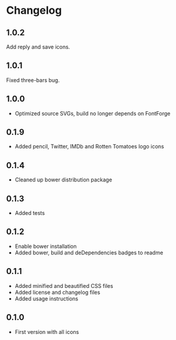 # Changelog

## 1.0.2

Add reply and save icons.

## 1.0.1

Fixed three-bars bug.

## 1.0.0

* Optimized source SVGs, build no longer depends on FontForge

## 0.1.9

* Added pencil, Twitter, IMDb and Rotten Tomatoes logo icons

## 0.1.4

* Cleaned up bower distribution package

## 0.1.3

* Added tests

## 0.1.2

* Enable bower installation
* Added bower, build and deDependencies badges to readme

## 0.1.1

* Added minified and beautified CSS files
* Added license and changelog files
* Added usage instructions

## 0.1.0

* First version with all icons
